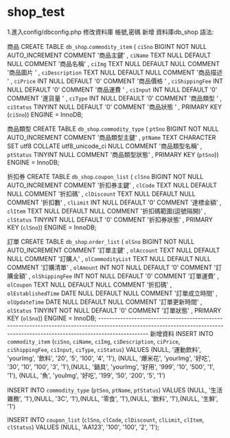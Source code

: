 # shop_test
1.進入config/dbconfig.php 修改資料庫 帳號,密碼
新增 資料庫db_shop
語法:

商品
CREATE TABLE `db_shop`.`commodity_item` ( `ciSno` BIGINT NOT NULL AUTO_INCREMENT COMMENT '商品主鍵' , `ciName` TEXT NULL DEFAULT NULL COMMENT '商品名稱' , `ciImg` TEXT NULL DEFAULT NULL COMMENT '商品圖片 ' , `ciDescription` TEXT NULL DEFAULT NULL COMMENT '商品描述 ' , `ciPrice` INT NULL DEFAULT '0' COMMENT '商品價格 ' , `ciShippingFee` INT NULL DEFAULT '0' COMMENT '商品運費 ' , `ciInput` INT NULL DEFAULT '0' COMMENT '進貨量 ' , `ciType` INT NULL DEFAULT '0' COMMENT '商品類型 ' , `ciStatus` TINYINT NULL DEFAULT '0' COMMENT '商品狀態 ' , PRIMARY KEY (`ciSno`)) ENGINE = InnoDB;

商品類型
CREATE TABLE `db_shop`.`commodity_type` ( `ptSno` BIGINT NOT NULL AUTO_INCREMENT COMMENT '商品類型主鍵' , `ptName` TEXT CHARACTER SET utf8 COLLATE utf8_unicode_ci NULL COMMENT '商品類型名稱' , `ptStatus` TINYINT NULL COMMENT '商品類型狀態' , PRIMARY KEY (`ptSno`)) ENGINE = InnoDB;

折扣券
CREATE TABLE `db_shop`.`coupon_list` ( `clSno` BIGINT NOT NULL AUTO_INCREMENT COMMENT '折扣券主鍵' , `clCode` TEXT NULL DEFAULT NULL COMMENT '折扣碼' , `clDiscount` TEXT NULL DEFAULT NULL COMMENT '折扣數' , `clLimit` INT NULL DEFAULT '0' COMMENT '達標金額' , `clItem` TEXT NULL DEFAULT NULL COMMENT '折扣碼範圍(逗號隔開)' , `clStatus` TINYINT NULL DEFAULT '0' COMMENT '折扣券狀態' , PRIMARY KEY (`clSno`)) ENGINE = InnoDB;

訂單
CREATE TABLE `db_shop`.`order_list` ( `olSno` BIGINT NOT NULL AUTO_INCREMENT COMMENT '訂單主鍵' , `olAccount` TEXT NULL DEFAULT NULL COMMENT '訂購人' , `olCommodityList` TEXT NULL DEFAULT NULL COMMENT '訂購清單' , `olAmount` INT NOT NULL DEFAULT '0' COMMENT '訂購金額' , `olShippingFee` INT NOT NULL DEFAULT '0' COMMENT '訂單運費' , `olCoupon` TEXT NULL DEFAULT NULL COMMENT '折扣碼' , `olEstablishedTime` DATE NULL DEFAULT NULL COMMENT '訂單成立時間' , `olUpdateTime` DATE NULL DEFAULT NULL COMMENT '訂單更新時間' , `olStatus` TINYINT NOT NULL DEFAULT '0' COMMENT '訂單狀態' , PRIMARY KEY (`olSno`)) ENGINE = InnoDB;
*------------------------------------------------------------------------------------------------------------------------------------------------------------------------------*
新增資料
INSERT INTO `commodity_item` (`ciSno`, `ciName`, `ciImg`, `ciDescription`, `ciPrice`, `ciShippingFee`, `ciInput`, `ciType`, `ciStatus`) VALUES (NULL, '運動飲料', 'yourImg', '飲料', '20', '5', '100', '4', '1'), (NULL, '爆米花', 'yourImg', '好吃', '30', '10', '100', '3', '1'),(NULL, '鍋具', 'yourImg', '好用', '999', '10', '500', '1', '1'), (NULL, '魚', 'youImg', '好吃', '199', '50', '200', '5', '1')

INSERT INTO `commodity_type` (`ptSno`, `ptName`, `ptStatus`) VALUES (NULL, '生活雜務', '1'),(NULL, '3C', '1'),(NULL, '零食', '1'),(NULL, '飲料', '1'),(NULL, '生鮮', '1')

INSERT INTO `coupon_list` (`clSno`, `clCode`, `clDiscount`, `clLimit`, `clItem`, `clStatus`) VALUES (NULL, 'AA123', '100', '100', '2', '1');




